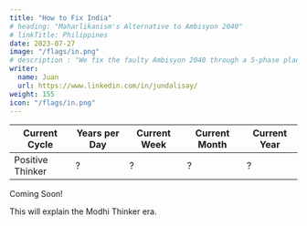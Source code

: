 ```yaml
---
title: "How to Fix India"
# heading: "Maharlikanism's Alternative to Ambisyon 2040"
# linkTitle: Philippines
date: 2023-07-27
image: "/flags/in.png"
# description : "We fix the faulty Ambisyon 2040 through a 5-phase plan called Maharlika 2050 to industrialize the Philippines into Maharlika"
writer:
  name: Juan
  url: https://www.linkedin.com/in/jundalisay/
weight: 155
icon: "/flags/in.png"
---
```




Current Cycle | Years per Day | Current Week | Current Month | Current Year
--- | --- | --- | --- | --- 
Positive Thinker | ? | ? | ? | ?



Coming Soon!

This will explain the Modhi Thinker era.
